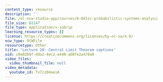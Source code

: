 ```yaml
---
content_type: resource
description: ''
file: /ol-ocw-studio-app/courses/6-041sc-probabilistic-systems-analysis-and-applied-probability-fall-2013/Tx7zzD4aeiA_captions.webvtt
file_size: 82147
file_type: application/x-subrip
learning_resource_types: []
license: https://creativecommons.org/licenses/by-nc-sa/4.0/
ocw_type: OCWFile
resourcetype: Other
title: 'Lecture 20: Central Limit Theorem captions'
uid: c0e02b9f-dda2-4ec2-a440-ad8fe2a470a8
video_files:
  video_thumbnail_file: null
video_metadata:
  youtube_id: Tx7zzD4aeiA
---
```

